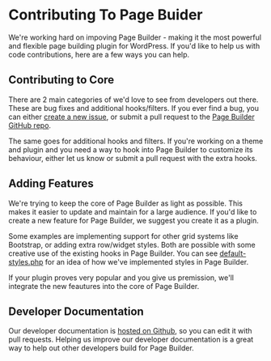 # Contributing To Page Buider

We're working hard on impoving Page Builder - making it the most powerful and flexible page building plugin for WordPress. If you'd like to help us with code contributions, here are a few ways you can help. 

## Contributing to Core

There are 2 main categories of we'd love to see from developers out there. These are bug fixes and additional hooks/filters. If you ever find a bug, you can either [create a new issue](https://github.com/siteorigin/siteorigin-panels/issues), or submit a pull request to the [Page Builder GitHub repo](https://github.com/siteorigin/siteorigin-panels).

The same goes for additional hooks and filters. If you're working on a theme and plugin and you need a way to hook into Page Builder to customize its behaviour, either let us know or submit a pull request with the extra hooks.

## Adding Features

We're trying to keep the core of Page Builder as light as possible. This makes it easier to update and maintain for a large audience. If you'd like to create a new feature for Page Builder, we suggest you create it as a plugin.

Some examples are implementing support for other grid systems like Bootstrap, or adding extra row/widget styles. Both are possible with some creative use of the existing hooks in Page Builder. You can see [default-styles.php](https://github.com/siteorigin/siteorigin-panels/blob/master/inc/default-styles.php) for an idea of how we've implemented styles in Page Builder.

If your plugin proves very popular and you give us premission, we'll integrate the new feautures into the core of Page Builder.

## Developer Documentation

Our developer documentation is [hosted on Github](https://github.com/siteorigin/docs), so you can edit it with pull requests. Helping us improve our developer documentation is a great way to help out other developers build for Page Builder.

